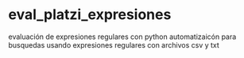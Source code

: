 # eval_platzi_expresiones
evaluación de expresiones regulares con python
automatizaicón para busquedas usando expresiones regulares con archivos csv y txt

